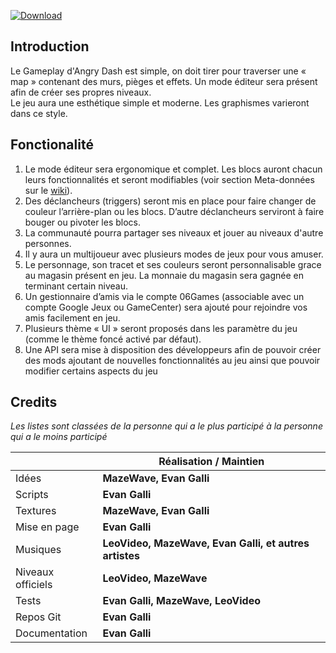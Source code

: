[![Download](https://img.shields.io/badge/T%C3%A9l%C3%A9chargement--white.svg?longCache=true&style=for-the-badge&colorB=808080&colorA=696969)](https://06games.ddns.net:8888/06Games/Angry_Dash/releases)

## Introduction
Le Gameplay d'Angry Dash est simple, on doit tirer pour traverser une « map » contenant des murs, pièges et effets.
Un mode éditeur sera présent afin de créer ses propres niveaux. <br/>
Le jeu aura une esthétique simple et moderne. Les graphismes varieront dans ce style.<br/>

## Fonctionalité
1. Le mode éditeur sera ergonomique et complet. Les blocs auront chacun leurs fonctionnalités et seront modifiables (voir section Meta-données sur le [wiki](https://06games.ddns.net:8888/06Games/Angry_Dash/wiki/Méta-Données)). 
2. Des déclancheurs (triggers) seront mis en place pour faire changer de couleur l’arrière-plan ou les blocs. D’autre déclancheurs serviront à faire bouger ou pivoter les blocs.
3. La communauté pourra partager ses niveaux et jouer au niveaux d'autre personnes.
4. Il y aura un multijoueur avec plusieurs modes de jeux pour vous amuser.
5. Le personnage, son tracet et ses couleurs seront personnalisable grace au magasin présent en jeu. La monnaie du magasin sera gagnée en terminant certain niveau.
6. Un gestionnaire d’amis via le compte 06Games (associable avec un compte Google Jeux ou GameCenter) sera ajouté pour rejoindre vos amis facilement en jeu.
7. Plusieurs thème « UI » seront proposés dans les paramètre du jeu (comme le thème foncé activé par défaut).
8. Une API sera mise à disposition des développeurs afin de pouvoir créer des mods ajoutant de nouvelles fonctionnalités au jeu ainsi que pouvoir modifier certains aspects du jeu

## Credits

*Les listes sont classées de la personne qui a le plus participé à la personne qui a le moins participé*

|  | Réalisation / Maintien |
| -------- | -------- |
| Idées | **MazeWave, Evan Galli** |
| Scripts | **Evan Galli** |
| Textures | **MazeWave, Evan Galli** |
| Mise en page | **Evan Galli** |
| Musiques | **LeoVideo, MazeWave, Evan Galli, et autres artistes** |
| Niveaux officiels | **LeoVideo, MazeWave** |
| Tests | **Evan Galli, MazeWave, LeoVideo** |
| Repos Git | **Evan Galli** |
| Documentation | **Evan Galli** |


